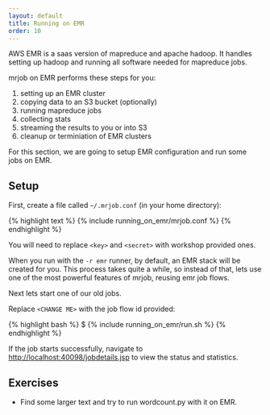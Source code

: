 ```yaml
---
layout: default
title: Running on EMR
order: 10
---
```


AWS EMR is a saas version of mapreduce and apache hadoop. It handles setting up hadoop
and running all software needed for mapreduce jobs.

mrjob on EMR performs these steps for you:

1. setting up an EMR cluster
2. copying data to an S3 bucket (optionally)
3. running mapreduce jobs
4. collecting stats
5. streaming the results to you or into S3
6. cleanup or terminiation of EMR clusters

For this section, we are going to setup EMR configuration and run some jobs on EMR.

Setup
-----

First, create a file called `~/.mrjob.conf` (in your home directory):

{% highlight text %}
{% include running_on_emr/mrjob.conf %}
{% endhighlight %}

You will need to replace `<key>` and `<secret>` with workshop provided ones.

When you run with the `-r emr` runner, by default, an EMR stack will be created
for you. This process takes quite a while, so instead of that, lets use one of the most powerful
features of mrjob, reusing emr job flows.

Next lets start one of our old jobs.

Replace `<CHANGE ME>` with the job flow id provided:

{% highlight bash %}
$ {% include running_on_emr/run.sh %}
{% endhighlight %}

If the job starts successfully, navigate to [http://localhost:40098/jobdetails.jsp](http://localhost:40098/jobdetails.jsp) to view the status and statistics.

Exercises
---------

 * Find some larger text and try to run wordcount.py with it on EMR.
